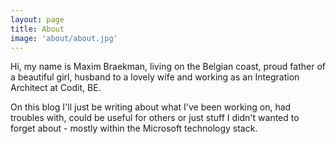 ```yaml
---
layout: page
title: About
image: 'about/about.jpg'
---
```



Hi, my name is Maxim Braekman, living on the Belgian coast, proud father of a beautiful girl, husband to a lovely wife and working as an Integration Architect at Codit, BE. 

On this blog I'll just be writing about what I've been working on, had troubles with, could be useful for others or just stuff I didn't wanted to forget about - mostly within the Microsoft technology stack. 



